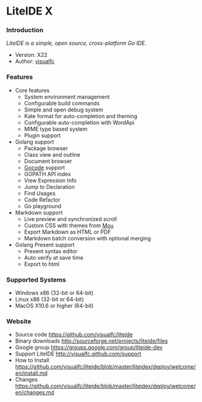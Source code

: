 <!-- Welcome to LiteIDE X -->

LiteIDE X
=========

### Introduction

_LiteIDE is a simple, open source, cross-platform Go IDE._

* Version: X22
* Author: [visualfc](mailto:visualfc@gmail.com)

### Features
* Core features
	* System environment management
	* Configurable build commands
	* Simple and open debug system
	* Kate format for auto-completion and theming
	* Configurable auto-completion with WordApi
	* MIME type based system
	* Plugin support
* Golang support
	* Package browser
	* Class view and outline
	* Document browser
	* [Gocode](https://github.com/nsf/gocode) support
	* GOPATH API index
	* View Expression Info
	* Jump to Declaration
	* Find Usages
	* Code Refactor
	* Go playground
* Markdown support
	* Live preview and synchronized scroll
	* Custom CSS with themes from [Mou](http://mouapp.com) 
	* Export Markdown as HTML or PDF
	* Markdown batch conversion with optional merging
* Golang Present support
	* Present syntax editor
	* Auto verify at save time
	* Export to html	

### Supported Systems
* Windows x86 (32-bit or 64-bit) 
* Linux x86 (32-bit or 64-bit)
* MacOS X10.6 or higher (64-bit)

### Website
* Source code
<https://github.com/visualfc/liteide>
* Binary downloads 
<http://sourceforge.net/projects/liteide/files>
* Google group
<https://groups.google.com/group/liteide-dev>
* Support LiteIDE
<http://visualfc.github.com/support>
* How to Install
<https://github.com/visualfc/liteide/blob/master/liteidex/deploy/welcome/en/install.md>
* Changes
<https://github.com/visualfc/liteide/blob/master/liteidex/deploy/welcome/en/changes.md>

